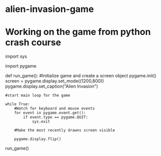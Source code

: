 # alien-invasion-game
# Working on the game from python crash course

import sys

import pygame

def run_game():
    #Initialize game and create a screen object
    pygame.init()
    screen = pygame.display.set_mode((1200,800))
    pygame.display.set_caption("Alien Invasion")

    #start main loop for the game
    
    while True:
        #Watch for keyboard and mouse events
        for event in pygame.event.get():
            if event.type == pygame.QUIT:
                sys.exit
                
        #Make the most recently drawns screen visible
        
        pygame.display.flip()

run_game()
